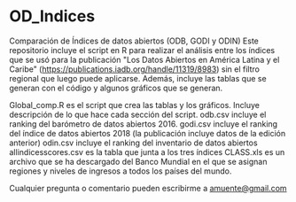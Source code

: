 # OD_Indices
Comparación de Índices de datos abiertos (ODB, GODI y ODIN)
Este repositorio incluye el script en R para realizar el análisis entre los índices que se usó para la publicación "Los Datos Abiertos en América Latina y el Caribe" (https://publications.iadb.org/handle/11319/8983) sin el filtro regional que luego puede aplicarse. Además, incluye las tablas que se generan con el código y algunos gráficos que se generan.

Global_comp.R es el script que crea las tablas y los gráficos. Incluye descripción de lo que hace cada sección del script.
odb.csv incluye el ranking del barómetro de datos abiertos 2016.
godi.csv incluye el ranking del índice de datos abiertos 2018 (la publicación incluye datos de la edición anterior)
odin.csv incluye el ranking del inventario de datos abiertos
allindicesscores.csv es la tabla que junta a los tres índices
CLASS.xls es un archivo que se ha descargado del Banco Mundial en el que se asignan regiones y niveles de ingresos a todos los países del mundo.

Cualquier pregunta o comentario pueden escribirme a amuente@gmail.com
